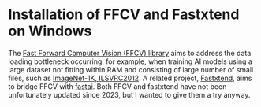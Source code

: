 # Installation of FFCV and Fastxtend on Windows

The [Fast Forward Computer Vision (FFCV) library](https://github.com/libffcv/ffcv) aims to address the data loading bottleneck occurring, for example, when training AI models using a large dataset not fitting within RAM and consisting of large number of small files, such as [ImageNet-1K, ILSVRC2012](https://image-net.org/challenges/LSVRC/2012/). A related project, [Fastxtend](https://github.com/warner-benjamin/fastxtend/), aims to bridge FFCV with [fastai](https://github.com/fastai/fastai). Both FFCV and fastxtend have not been unfortunately updated since 2023, but I wanted to give them a try anyway.